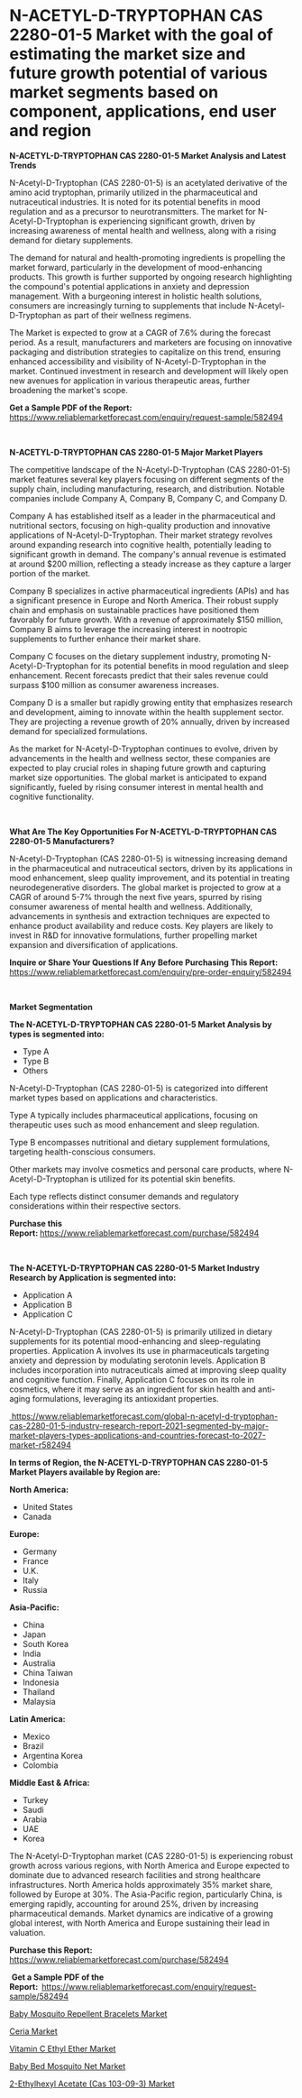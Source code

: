 <p><h1>N-ACETYL-D-TRYPTOPHAN CAS 2280-01-5 Market with the goal of estimating the market size and future growth potential of various market segments based on component, applications, end user and region</h1></p><p><strong>N-ACETYL-D-TRYPTOPHAN CAS 2280-01-5 Market Analysis and Latest Trends</strong></p>
<p><p>N-Acetyl-D-Tryptophan (CAS 2280-01-5) is an acetylated derivative of the amino acid tryptophan, primarily utilized in the pharmaceutical and nutraceutical industries. It is noted for its potential benefits in mood regulation and as a precursor to neurotransmitters. The market for N-Acetyl-D-Tryptophan is experiencing significant growth, driven by increasing awareness of mental health and wellness, along with a rising demand for dietary supplements.</p><p>The demand for natural and health-promoting ingredients is propelling the market forward, particularly in the development of mood-enhancing products. This growth is further supported by ongoing research highlighting the compound's potential applications in anxiety and depression management. With a burgeoning interest in holistic health solutions, consumers are increasingly turning to supplements that include N-Acetyl-D-Tryptophan as part of their wellness regimens.</p><p>The Market is expected to grow at a CAGR of 7.6% during the forecast period. As a result, manufacturers and marketers are focusing on innovative packaging and distribution strategies to capitalize on this trend, ensuring enhanced accessibility and visibility of N-Acetyl-D-Tryptophan in the market. Continued investment in research and development will likely open new avenues for application in various therapeutic areas, further broadening the market's scope.</p></p>
<p><strong>Get a Sample PDF of the Report:&nbsp;</strong> <a href="https://www.reliablemarketforecast.com/enquiry/request-sample/582494?utm_campaign=1140&utm_medium=2&utm_source=Github&utm_content=ia&utm_term=27092024&utm_id=n-acetyl-d-tryptophan-cas-2280-01-5">https://www.reliablemarketforecast.com/enquiry/request-sample/582494</a></p>
<p>&nbsp;</p>
<p><strong>N-ACETYL-D-TRYPTOPHAN CAS 2280-01-5 Major Market Players</strong></p>
<p><p>The competitive landscape of the N-Acetyl-D-Tryptophan (CAS 2280-01-5) market features several key players focusing on different segments of the supply chain, including manufacturing, research, and distribution. Notable companies include Company A, Company B, Company C, and Company D.</p><p>Company A has established itself as a leader in the pharmaceutical and nutritional sectors, focusing on high-quality production and innovative applications of N-Acetyl-D-Tryptophan. Their market strategy revolves around expanding research into cognitive health, potentially leading to significant growth in demand. The company's annual revenue is estimated at around $200 million, reflecting a steady increase as they capture a larger portion of the market.</p><p>Company B specializes in active pharmaceutical ingredients (APIs) and has a significant presence in Europe and North America. Their robust supply chain and emphasis on sustainable practices have positioned them favorably for future growth. With a revenue of approximately $150 million, Company B aims to leverage the increasing interest in nootropic supplements to further enhance their market share.</p><p>Company C focuses on the dietary supplement industry, promoting N-Acetyl-D-Tryptophan for its potential benefits in mood regulation and sleep enhancement. Recent forecasts predict that their sales revenue could surpass $100 million as consumer awareness increases.</p><p>Company D is a smaller but rapidly growing entity that emphasizes research and development, aiming to innovate within the health supplement sector. They are projecting a revenue growth of 20% annually, driven by increased demand for specialized formulations.</p><p>As the market for N-Acetyl-D-Tryptophan continues to evolve, driven by advancements in the health and wellness sector, these companies are expected to play crucial roles in shaping future growth and capturing market size opportunities. The global market is anticipated to expand significantly, fueled by rising consumer interest in mental health and cognitive functionality. </p></p>
<p>&nbsp;</p>
<p><strong>What Are The Key Opportunities For N-ACETYL-D-TRYPTOPHAN CAS 2280-01-5 Manufacturers?</strong></p>
<p><p>N-Acetyl-D-Tryptophan (CAS 2280-01-5) is witnessing increasing demand in the pharmaceutical and nutraceutical sectors, driven by its applications in mood enhancement, sleep quality improvement, and its potential in treating neurodegenerative disorders. The global market is projected to grow at a CAGR of around 5-7% through the next five years, spurred by rising consumer awareness of mental health and wellness. Additionally, advancements in synthesis and extraction techniques are expected to enhance product availability and reduce costs. Key players are likely to invest in R&D for innovative formulations, further propelling market expansion and diversification of applications.</p></p>
<p><strong>Inquire or Share Your Questions If Any Before Purchasing This Report:</strong> <a href="https://www.reliablemarketforecast.com/enquiry/pre-order-enquiry/582494?utm_campaign=1140&utm_medium=2&utm_source=Github&utm_content=ia&utm_term=27092024&utm_id=n-acetyl-d-tryptophan-cas-2280-01-5">https://www.reliablemarketforecast.com/enquiry/pre-order-enquiry/582494</a></p>
<p>&nbsp;</p>
<p><strong>Market Segmentation</strong></p>
<p><strong>The N-ACETYL-D-TRYPTOPHAN CAS 2280-01-5 Market Analysis by types is segmented into:</strong></p>
<p><ul><li>Type A</li><li>Type B</li><li>Others</li></ul></p>
<p><p>N-Acetyl-D-Tryptophan (CAS 2280-01-5) is categorized into different market types based on applications and characteristics. </p><p>Type A typically includes pharmaceutical applications, focusing on therapeutic uses such as mood enhancement and sleep regulation. </p><p>Type B encompasses nutritional and dietary supplement formulations, targeting health-conscious consumers. </p><p>Other markets may involve cosmetics and personal care products, where N-Acetyl-D-Tryptophan is utilized for its potential skin benefits. </p><p>Each type reflects distinct consumer demands and regulatory considerations within their respective sectors.</p></p>
<p><strong>Purchase this Report:&nbsp;</strong><a href="https://www.reliablemarketforecast.com/purchase/582494?utm_campaign=1140&utm_medium=2&utm_source=Github&utm_content=ia&utm_term=27092024&utm_id=n-acetyl-d-tryptophan-cas-2280-01-5">https://www.reliablemarketforecast.com/purchase/582494</a></p>
<p>&nbsp;</p>
<p><strong>The N-ACETYL-D-TRYPTOPHAN CAS 2280-01-5 Market Industry Research by Application is segmented into:</strong></p>
<p><ul><li>Application A</li><li>Application B</li><li>Application C</li></ul></p>
<p><p>N-Acetyl-D-Tryptophan (CAS 2280-01-5) is primarily utilized in dietary supplements for its potential mood-enhancing and sleep-regulating properties. Application A involves its use in pharmaceuticals targeting anxiety and depression by modulating serotonin levels. Application B includes incorporation into nutraceuticals aimed at improving sleep quality and cognitive function. Finally, Application C focuses on its role in cosmetics, where it may serve as an ingredient for skin health and anti-aging formulations, leveraging its antioxidant properties.</p></p>
<p><a href="https://www.reliablemarketforecast.com/global-n-acetyl-d-tryptophan-cas-2280-01-5-industry-research-report-2021-segmented-by-major-market-players-types-applications-and-countries-forecast-to-2027-market-r582494?utm_campaign=1140&utm_medium=2&utm_source=Github&utm_content=ia&utm_term=27092024&utm_id=n-acetyl-d-tryptophan-cas-2280-01-5">&nbsp;https://www.reliablemarketforecast.com/global-n-acetyl-d-tryptophan-cas-2280-01-5-industry-research-report-2021-segmented-by-major-market-players-types-applications-and-countries-forecast-to-2027-market-r582494</a></p>
<p><strong>In terms of Region, the N-ACETYL-D-TRYPTOPHAN CAS 2280-01-5 Market Players available by Region are:</strong></p>
<p>
    <p> <strong> North America: </strong>
        <ul>
            <li>United States</li>
            <li>Canada</li>
        </ul>
        </p> 
    <p> <strong> Europe: </strong>
        <ul>
            <li>Germany</li>
            <li>France</li>
            <li>U.K.</li>
            <li>Italy</li>
            <li>Russia</li>
        </ul>
        </p> 
    <p> <strong> Asia-Pacific: </strong>
        <ul>
            <li>China</li>
            <li>Japan</li>
            <li>South Korea</li>
            <li>India</li>
            <li>Australia</li>
            <li>China Taiwan</li>
            <li>Indonesia</li>
            <li>Thailand</li>
            <li>Malaysia</li>
        </ul>
        </p> 
    <p> <strong> Latin America: </strong>
        <ul>
            <li>Mexico</li>
            <li>Brazil</li>
            <li>Argentina Korea</li>
            <li>Colombia</li>
        </ul>
        </p> 
    <p> <strong> Middle East & Africa: </strong>
        <ul>
            <li>Turkey</li>
            <li>Saudi</li>
            <li>Arabia</li>
            <li>UAE</li>
            <li>Korea</li>
        </ul>
    </p>
    </p>
<p><p>The N-Acetyl-D-Tryptophan market (CAS 2280-01-5) is experiencing robust growth across various regions, with North America and Europe expected to dominate due to advanced research facilities and strong healthcare infrastructures. North America holds approximately 35% market share, followed by Europe at 30%. The Asia-Pacific region, particularly China, is emerging rapidly, accounting for around 25%, driven by increasing pharmaceutical demands. Market dynamics are indicative of a growing global interest, with North America and Europe sustaining their lead in valuation.</p></p>
<p><strong>Purchase this Report: </strong><a href="https://www.reliablemarketforecast.com/purchase/582494?utm_campaign=1140&utm_medium=2&utm_source=Github&utm_content=ia&utm_term=27092024&utm_id=n-acetyl-d-tryptophan-cas-2280-01-5">https://www.reliablemarketforecast.com/purchase/582494</a></p>
<p>&nbsp;<strong>Get a Sample PDF of the Report:&nbsp;&nbsp;</strong><a href="https://www.reliablemarketforecast.com/enquiry/request-sample/582494?utm_campaign=1140&utm_medium=2&utm_source=Github&utm_content=ia&utm_term=27092024&utm_id=n-acetyl-d-tryptophan-cas-2280-01-5">https://www.reliablemarketforecast.com/enquiry/request-sample/582494</a></p>
<p><strong></strong></p>
<p><p><a href="https://issuu.com/reportprime-2/docs/baby-mosquito-repellent-bracelets-m_1b390fb3080320?utm_campaign=1140&utm_medium=2&utm_source=Github&utm_content=ia&utm_term=27092024&utm_id=n-acetyl-d-tryptophan-cas-2280-01-5">Baby Mosquito Repellent Bracelets Market</a></p><p><a href="https://www.linkedin.com/pulse/global-ceria-market-focus-application-end-use-industry-type-qepxc?utm_campaign=1140&utm_medium=2&utm_source=Github&utm_content=ia&utm_term=27092024&utm_id=n-acetyl-d-tryptophan-cas-2280-01-5">Ceria Market</a></p><p><a href="https://www.linkedin.com/pulse/vitamin-c-ethyl-ether-market-outlook-complete-industry-yin9c?utm_campaign=1140&utm_medium=2&utm_source=Github&utm_content=ia&utm_term=27092024&utm_id=n-acetyl-d-tryptophan-cas-2280-01-5">Vitamin C Ethyl Ether Market</a></p><p><a href="https://issuu.com/reportprime-2/docs/baby-bed-mosquito-net-market-size-2_e5012716a07f4c?utm_campaign=1140&utm_medium=2&utm_source=Github&utm_content=ia&utm_term=27092024&utm_id=n-acetyl-d-tryptophan-cas-2280-01-5">Baby Bed Mosquito Net Market</a></p><p><a href="https://github.com/indrystar/Market-Research-Report-List-5/blob/main/2-ethylhexyl-acetate-cas-103-09-3-market.md?utm_campaign=1140&utm_medium=2&utm_source=Github&utm_content=ia&utm_term=27092024&utm_id=n-acetyl-d-tryptophan-cas-2280-01-5">2-Ethylhexyl Acetate (Cas 103-09-3) Market</a></p></p>